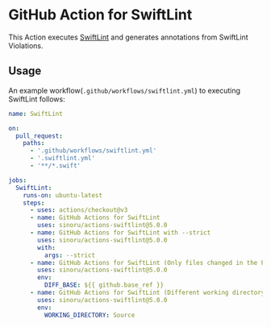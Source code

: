 # GitHub Action for SwiftLint

This Action executes [SwiftLint](https://github.com/realm/SwiftLint) and generates annotations from SwiftLint Violations.

## Usage

An example workflow(`.github/workflows/swiftlint.yml`) to executing SwiftLint follows:

```yaml
name: SwiftLint

on:
  pull_request:
    paths:
      - '.github/workflows/swiftlint.yml'
      - '.swiftlint.yml'
      - '**/*.swift'

jobs:
  SwiftLint:
    runs-on: ubuntu-latest
    steps:
      - uses: actions/checkout@v3
      - name: GitHub Actions for SwiftLint
        uses: sinoru/actions-swiftlint@5.0.0
      - name: GitHub Actions for SwiftLint with --strict
        uses: sinoru/actions-swiftlint@5.0.0
        with:
          args: --strict
      - name: GitHub Actions for SwiftLint (Only files changed in the PR)
        uses: sinoru/actions-swiftlint@5.0.0
        env:
          DIFF_BASE: ${{ github.base_ref }}
      - name: GitHub Actions for SwiftLint (Different working directory)
        uses: sinoru/actions-swiftlint@5.0.0
        env:
          WORKING_DIRECTORY: Source
```
